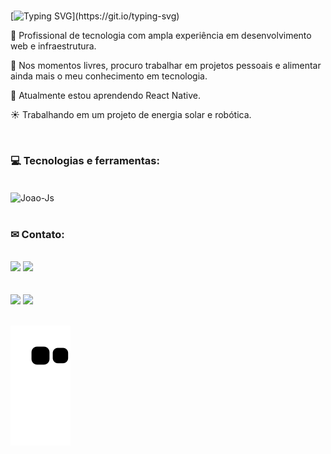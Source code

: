 <br>

[![Typing SVG](https://readme-typing-svg.demolab.com?font=Fira+Code&size=23&pause=1000&width=480&lines=Desenvolvedor+Web+Full+Stack;T%C3%A9cnico+em+eletr%C3%B4nica+e+rob%C3%B3tica;Sempre+aprendendo+coisas+novas!)](https://git.io/typing-svg)


  <p>🚀 Profissional de tecnologia com ampla experiência em desenvolvimento web e infraestrutura.</p>
  <p>🤖 Nos momentos livres, procuro trabalhar em projetos pessoais e alimentar ainda mais o meu conhecimento em tecnologia.</p>
  <p>🧠 Atualmente estou aprendendo React Native.</p>
  <p>☀  Trabalhando em um projeto de energia solar e robótica.</p>

                            
  <div style="display: inline_block" align='start'><br>
    <h3>  💻 Tecnologias e ferramentas:</h3> <br>
    <img align="center" alt="Joao-Js" src="https://skillicons.dev/icons?i=react,nodejs,ts,js,nextjs,prisma,mysql,postgresql,html,css,scss">
  </div> <br>
                                                                                                                                                                                                                                                           
<div align='start'>
  <h3> ✉ Contato:</h3> <br>
  <a href = "mailto:joaoname9@gmail.com"><img src="https://img.shields.io/badge/-Gmail-%23333?style=for-the-badge&logo=gmail&logoColor=white" target="_blank"></a>
  <a href="https://www.linkedin.com/in/joaogabriel-silva" target="_blank"><img src="https://img.shields.io/badge/-LinkedIn-%230077B5?style=for-the-badge&logo=linkedin&logoColor=white" target="_blank"></a> 
</div>

<div align = "start">
  <br> <br>
  <img height = "180em"  src= "https://github-readme-stats.vercel.app/api?username=JoaoGabriellBR&theme=react&show_icons=true&hide_border=true&count_private=true"/>
  <img height = "180em"  src= "https://github-readme-stats.vercel.app/api/top-langs/?username=JoaoGabriellBR&theme=react&show_icons=true&hide_border=true&layout=compact"/>
</div> <br>

![Snake animation](https://github.com/JoaoGabriellBR/JoaoGabriellBR/blob/output/github-contribution-grid-snake.svg)
